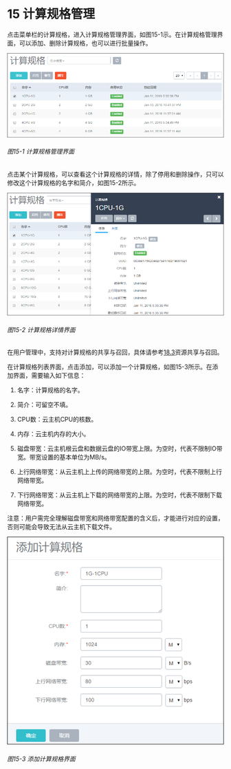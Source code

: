 # 15 计算规格管理

点击菜单栏的计算规格，进入计算规格管理界面，如图15-1示。在计算规格管理界面，可以添加、删除计算规格，也可以进行批量操作。

![png](../images/15-1.png "图15-1  计算规格管理界面")
###### 图15-1  计算规格管理界面

点击某个计算规格，可以查看这个计算规格的详情，除了停用和删除操作，只可以修改这个计算规格的名字和简介，如图15-2所示。

![png](../images/15-2.png "图15-2  计算规格详情界面")
###### 图15-2  计算规格详情界面

在用户管理中，支持对计算规格的共享与召回，具体请参考[18.3](/User-MN/sharing-cancel.md)资源共享与召回。

在计算规格列表界面，点击添加，可以添加一个计算规格，如图15-3所示。在添加界面，需要输入如下信息：

1. 名字：计算规格的名字。

2. 简介：可留空不填。

3. CPU数：云主机CPU的核数。

4. 内存：云主机内存的大小。

5. 磁盘带宽：云主机根云盘和数据云盘的IO带宽上限。为空时，代表不限制IO带宽。带宽设置的基本单位为MB/s。

6. 上行网络带宽：从云主机上上传的网络带宽的上限。为空时，代表不限制上行网络带宽。

7. 下行网络带宽：从云主机上下载的网络带宽的上限。为空时，代表不限制下载网络带宽。

注意：用户需完全理解磁盘带宽和网络带宽配置的含义后，才能进行对应的设置，否则可能会导致无法从云主机下载文件。

![png](../images/15-3.png "图15-3  添加计算规格界面")
###### 图15-3  添加计算规格界面

